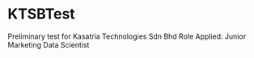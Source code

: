 # KTSBTest

Preliminary test for Kasatria Technologies Sdn Bhd
Role Applied: Junior Marketing Data Scientist

